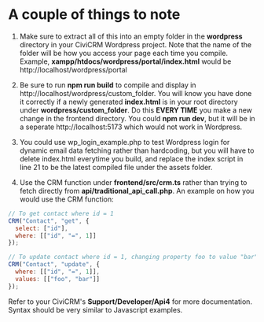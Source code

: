 # A couple of things to note
1. Make sure to extract all of this into an empty folder in the **wordpress** directory in your CiviCRM Wordpress project.
Note that the name of the folder will be how you access your page each time you compile.
Example, **xampp/htdocs/wordpress/portal/index.html** would be http://localhost/wordpress/portal

2. Be sure to run **npm run build** to compile and display in http://localhost/wordpress/custom_folder. You will know you have done it correctly if a newly generated **index.html** is in your root directory under **wordpress/custom_folder**. Do this **EVERY TIME** you make a new change in the frontend directory.
You could **npm run dev**, but it will be in a seperate http://localhost:5173 which would not work in Wordpress.

3. You could use wp_login_example.php to test Wordpress login for dynamic email data fetching rather than hardcoding, but you will have to delete index.html everytime you build, and replace the index script in line 21 to be the latest compiled file under the assets folder.

4. Use the CRM function under **frontend/src/crm.ts** rather than trying to fetch directly from **api/traditional_api_call.php**.
An example on how you would use the CRM function:
```js
// To get contact where id = 1
CRM("Contact", "get", {
  select: ["id"],
  where: [["id", "=", 1]]
});

// To update contact where id = 1, changing property foo to value "bar"
CRM("Contact", "update", {
  where: [["id", "=", 1]],
  values: [["foo", "bar"]]
});
```
Refer to your CiviCRM's **Support/Developer/Api4** for more documentation. Syntax should be very similar to Javascript examples.
